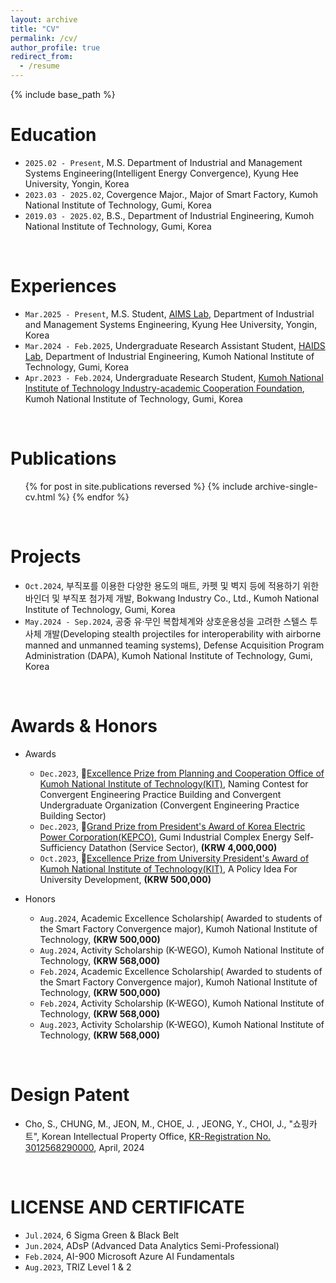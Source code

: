 ```yaml
---
layout: archive
title: "CV"
permalink: /cv/
author_profile: true
redirect_from:
  - /resume
---
```


{% include base_path %}


Education
======
* `2025.02 - Present`, M.S.  Department of Industrial and Management Systems Engineering(Intelligent Energy Convergence), Kyung Hee University, Yongin, Korea
* `2023.03 - 2025.02`, Covergence Major., Major of Smart Factory, Kumoh National Institute of Technology, Gumi, Korea
* `2019.03 - 2025.02`, B.S., Department of Industrial Engineering, Kumoh National Institute of Technology, Gumi, Korea

<br/>

Experiences
======
* `Mar.2025 - Present`, M.S. Student, [AIMS Lab](https://sites.google.com/khu.ac.kr/aims/home?authuser=0), Department of Industrial and Management Systems Engineering, Kyung Hee University, Yongin, Korea
* `Mar.2024 - Feb.2025`, Undergraduate Research Assistant Student, [HAIDS Lab](https://sites.google.com/view/ids-kit/home), Department of Industrial Engineering, Kumoh National Institute of Technology, Gumi, Korea
* `Apr.2023 - Feb.2024`, Undergraduate Research Student, [Kumoh National Institute of Technology Industry-academic Cooperation Foundation](http://sian3.adbank.co.kr/kit_iacf/main/sub01/sub01_03.html), Kumoh National Institute of Technology, Gumi, Korea
  
<br/>

Publications
======
  <ul>{% for post in site.publications reversed %}
    {% include archive-single-cv.html %}
  {% endfor %}</ul>

<br/>

Projects
======
* `Oct.2024`, 부직포를 이용한 다양한 용도의 매트, 카펫 및 벽지 등에 적용하기 위한 바인더 및 부직포 첨가제 개발, Bokwang Industry Co., Ltd., Kumoh National Institute of Technology, Gumi, Korea
* `May.2024 - Sep.2024`, 공중 유·무인 복합체계와 상호운용성을 고려한 스텔스 투사체 개발(Developing stealth projectiles for interoperability with airborne manned and unmanned teaming systems), Defense Acquisition Program Administration (DAPA), Kumoh National Institute of Technology, Gumi, Korea

<br/>

Awards & Honors
======
* Awards
  * `Dec.2023`, 🥈[Excellence Prize from Planning and Cooperation Office of Kumoh National Institute of Technology(KIT)](/images/금오공대_공학실습관_네이밍_우수.jpg), Naming Contest for Convergent Engineering Practice Building and Convergent Undergraduate Organization (Convergent Engineering Practice Building Sector)
  * `Dec.2023`, 🥇[Grand Prize from President's Award of Korea Electric Power Corporation(KEPCO)](/images/구미산단_데이터톤.jpg), Gumi Industrial Complex Energy Self-Sufficiency Datathon (Service Sector), <strong>(KRW 4,000,000)</strong>
  * `Oct.2023`, 🥈[Excellence Prize from University President's Award of Kumoh National Institute of Technology(KIT)](/images/금오공대_정책_공모전_우수.jpg), A Policy Idea For University Development, <strong>(KRW 500,000)</strong>

* Honors
  * `Aug.2024`, Academic Excellence Scholarship( Awarded to students of the Smart Factory Convergence major), Kumoh National Institute of Technology, <strong>(KRW 500,000)</strong>
  * `Aug.2024`, Activity Scholarship (K-WEGO), Kumoh National Institute of Technology, <strong>(KRW 568,000)</strong>
  * `Feb.2024`, Academic Excellence Scholarship( Awarded to students of the Smart Factory Convergence major), Kumoh National Institute of Technology, <strong>(KRW 500,000)</strong>
  * `Feb.2024`, Activity Scholarship (K-WEGO), Kumoh National Institute of Technology, <strong>(KRW 568,000)</strong>
  * `Aug.2023`, Activity Scholarship (K-WEGO), Kumoh National Institute of Technology, <strong>(KRW 568,000)</strong>

<br/>

Design Patent
======
* Cho, S., CHUNG, M., JEON, M., CHOE, J. , JEONG, Y., CHOI, J., "쇼핑카트", Korean Intellectual Property Office, [KR-Registration No. 3012568290000]((https://doi.org/10.8080/3020230035785.M001)), April, 2024 

<br/>

LICENSE AND CERTIFICATE
======
* `Jul.2024`, 6 Sigma Green & Black Belt
* `Jun.2024`, ADsP (Advanced Data Analytics Semi-Professional) 
* `Feb.2024`, AI-900 Microsoft Azure AI Fundamentals
* `Aug.2023`, TRIZ Level 1 & 2 



